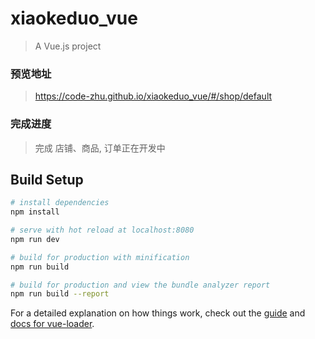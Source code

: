 # xiaokeduo_vue

> A Vue.js project
### 预览地址
> https://code-zhu.github.io/xiaokeduo_vue/#/shop/default
### 完成进度
> 完成 店铺、商品, 订单正在开发中

## Build Setup

``` bash
# install dependencies
npm install

# serve with hot reload at localhost:8080
npm run dev

# build for production with minification
npm run build

# build for production and view the bundle analyzer report
npm run build --report
```

For a detailed explanation on how things work, check out the [guide](http://vuejs-templates.github.io/webpack/) and [docs for vue-loader](http://vuejs.github.io/vue-loader).
